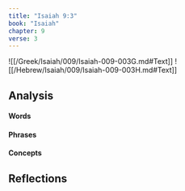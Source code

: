 ```yaml
---
title: "Isaiah 9:3"
book: "Isaiah"
chapter: 9
verse: 3
---
```

![[/Greek/Isaiah/009/Isaiah-009-003G.md#Text]]
![[/Hebrew/Isaiah/009/Isaiah-009-003H.md#Text]]

## Analysis

#### Words

#### Phrases

#### Concepts

## Reflections
